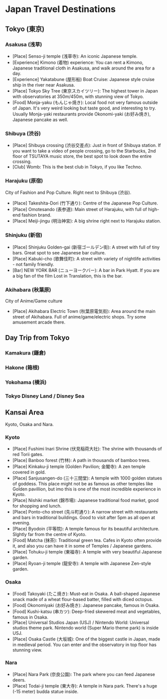 # Japan Travel Destinations

## Tokyo (東京)
### Asakusa (浅草) 
- [Place] Senso-ji temple (浅草寺): An iconic Japanese temple. 
- [Experience] Kimono (着物) experience: You can rent a Kimono, Japanese traditional cloth in Asakusa, and walk around the area for a day. 
- [Experience] Yakatabune (屋形船) Boat Cruise: Japanese style cruise ship in the river near Asakusa. 
- [Place] Tokyo Sky Tree (東京スカイツリー): The highest tower in Japan with observatories at 350m/450m, with stunning view of Tokyo. 
- [Food] Monja-yaku (もんじゃ焼き): Local food not very famous outside of Japan. It's very weird looking but taste good, and interesting to try. Usually Monja-yaki restaurants provide Okonomi-yaki (お好み焼き), Japanese pancake as well. 
### Shibuya (渋谷)
- [Place] Shibuya crossing (渋谷交差点): Just in front of Shibuya station. If you want to take a video of people crossing, go to the Starbucks, 2nd floor of TSUTAYA music store, the best spot to look down the entire crossing. 
- [Club] Womb: This is the best club in Tokyo, if you like Techno. 
### Harajuku (原宿)
City of Fashion and Pop Culture. Right next to Shibuya (渋谷). 
- [Place] Takeshita-Dori (竹下通り): Centre of the Japanese Pop Culture. 
- [Place] Omotesando (表参道): Main street of Harajuku, with full of high-end fashion brand. 
- [Place] Meiji-jingu (明治神宮): A big shrine right next to Harajuku station.
### Shinjuku (新宿)
- [Place] Shinjuku Golden-gai (新宿ゴールデン街): A street with full of tiny bars. Great spot to see Japanese bar culture. 
- [Place] Kabuki-cho (歌舞伎町): A street with variety of nightlife activities - not family friendly. 
- [Bar] NEW YORK BAR (ニューヨークバー): A bar in Park Hyatt. If you are a big fan of the film Lost in Translation, this is the bar. 
### Akihabara (秋葉原)
City of Anime/Game culture
- [Place] Akihabara Electric Town (秋葉原電気街): Area around the main street of Akihabara. Full of anime/game/electric shops. Try some amusement arcade there. 

## Day Trip from Tokyo 

### Kamakura (鎌倉)

### Hakone (箱根)

### Yokohama (横浜)

### Tokyo Disney Land / Disney Sea 

## Kansai Area
Kyoto, Osaka and Nara. 
### Kyoto 
- [Place] Fushimi Inari Shrine (伏見稲荷大社): The shrine with thousands of red Torii gates. 
- [Place] Banboo forest (竹林): A path in thousands of bamboo trees. 
- [Place] Kinkaku-ji temple (Golden Pavilion; 金閣寺): A zen temple covered in gold. 
- [Place] Sanjusangen-do (三十三間堂): A temple with 1000 golden statues of goddess. This place might not be as famous as other temples like Golden pavillion, but imo this is one of the most incredible experience in Kyoto. 
- [Place] Nishiki market (錦市場): Japanese traditional food market, good for shopping and lunch. 
- [Place] Ponto-cho street (先斗町通り): A narrow street with restaurants and bars in traditional buildings. Good to visit after 5pm as all open at evening. 
- [Place] Byodoin (平等院): A temple famous for its beautiful architecture. Slghtly far from the centre of Kyoto. 
- [Food] Matcha (抹茶): Traditional green tea. Cafes in Kyoto often provide it, and also you can have it in some of Temples / Japanese gardens. 
- [Place] Tohuku-ji temple (東福寺): A temple with very beautiful Japanese garden. 
- [Place] Ryoan-ji temple (龍安寺): A temple with Japanese Zen-style garden.

### Osaka 
- [Food] Takoyaki (たこ焼き): Must-eat in Osaka. A ball-shaped Japanese snack made of a wheat flour-based batter, filled with diced octopus.
- [Food] Okonomiyaki (お好み焼き): Japanese pancake, famous in Osaka. 
- [Food] Kushi-katsu (串カツ): Deep-fried skewered meat and vegetables, famous in Osaka. 
- [Place] Universal Studios Japan (USJ) / Nintendo World: Universal studios theme park. Nintendo world (Super Mario theme park) is inside USJ.
- [Place] Osaka Castle (大坂城): One of the biggest castle in Japan, made in medieval period. You can enter and the observatory in top floor has stunning view. 

### Nara
- [Place] Nara Park (奈良公園): The park where you can feed Japanese deers. 
- [Place] Todai-ji temple (東大寺): A temple in Nara park. There's a huge (-15 meter) budda statue inside. 


